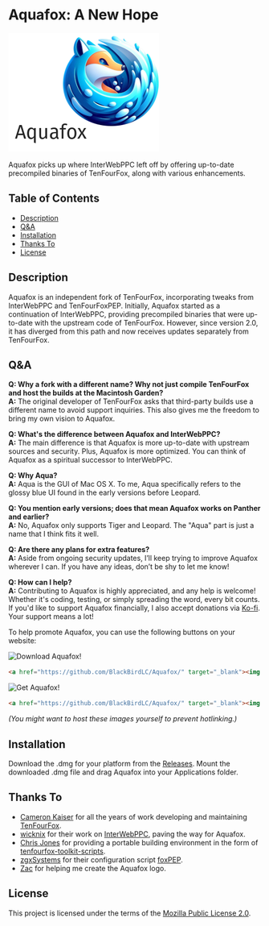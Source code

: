 # Aquafox: A New Hope

![image](browser/branding/unofficial/content/about.png)

Aquafox picks up where InterWebPPC left off by offering up-to-date precompiled binaries of TenFourFox, along with various enhancements.

## Table of Contents
- [Description](#description)
- [Q&A](#qa)
- [Installation](#installation)
- [Thanks To](#thanks-to)
- [License](#license)

## Description
Aquafox is an independent fork of TenFourFox, incorporating tweaks from InterWebPPC and TenFourFoxPEP. Initially, Aquafox started as a continuation of InterWebPPC, providing precompiled binaries that were up-to-date with the upstream code of TenFourFox. However, since version 2.0, it has diverged from this path and now receives updates separately from TenFourFox.

## Q&A
**Q: Why a fork with a different name? Why not just compile TenFourFox and host the builds at the Macintosh Garden?**  
**A:** The original developer of TenFourFox asks that third-party builds use a different name to avoid support inquiries. This also gives me the freedom to bring my own vision to Aquafox.

**Q: What's the difference between Aquafox and InterWebPPC?**  
**A:** The main difference is that Aquafox is more up-to-date with upstream sources and security. Plus, Aquafox is more optimized. You can think of Aquafox as a spiritual successor to InterWebPPC.

**Q: Why Aqua?**  
**A:** Aqua is the GUI of Mac OS X. To me, Aqua specifically refers to the glossy blue UI found in the early versions before Leopard.

**Q: You mention early versions; does that mean Aquafox works on Panther and earlier?**  
**A:** No, Aquafox only supports Tiger and Leopard. The "Aqua" part is just a name that I think fits it well.

**Q: Are there any plans for extra features?**  
**A:** Aside from ongoing security updates, I’ll keep trying to improve Aquafox wherever I can. If you have any ideas, don’t be shy to let me know!

**Q: How can I help?**  
**A:** Contributing to Aquafox is highly appreciated, and any help is welcome! Whether it's coding, testing, or simply spreading the word, every bit counts. If you'd like to support Aquafox financially, I also accept donations via [Ko-fi](https://ko-fi.com/thewireless). Your support means a lot!

To help promote Aquafox, you can use the following buttons on your website:

![Download Aquafox!](https://thewireless.neocities.org/images/buttons/download_aquafox_88x31.gif)  
```html
<a href="https://github.com/BlackBirdLC/Aquafox/" target="_blank"><img src="https://thewireless.neocities.org/images/buttons/download_aquafox_88x31.gif" alt="Download Aquafox!" title="Mozilla for Mac OS X Tiger and Leopard."></a>
```

![Get Aquafox!](https://thewireless.neocities.org/images/buttons/get_aquafox_88x31.gif)  
```html
<a href="https://github.com/BlackBirdLC/Aquafox/" target="_blank"><img src="https://thewireless.neocities.org/images/buttons/get_aquafox_88x31.gif" alt="Get Aquafox!" title="Mozilla for Mac OS X Tiger and Leopard."></a>
```
*(You might want to host these images yourself to prevent hotlinking.)*

## Installation
Download the .dmg for your platform from the [Releases](https://github.com/BlackBirdLC/AquaFox/releases/latest). Mount the downloaded .dmg file and drag Aquafox into your Applications folder.

## Thanks To
- [Cameron Kaiser](https://github.com/classilla) for all the years of work developing and maintaining [TenFourFox](https://github.com/classilla/tenfourfox).
- [wicknix](https://github.com/wicknix) for their work on [InterWebPPC](https://github.com/wicknix/InterWebPPC), paving the way for Aquafox.
- [Chris Jones](https://github.com/llamallama) for providing a portable building environment in the form of [tenfourfox-toolkit-scripts](https://github.com/llamallama/tenfourfox-toolkit-scripts).
- [zgxSystems](https://github.com/zgxSystems) for their configuration script [foxPEP](https://github.com/zgxSystems/foxPEP).
- [Zac](https://github.com/trash-guy) for helping me create the Aquafox logo.

## License
This project is licensed under the terms of the [Mozilla Public License 2.0](https://www.mozilla.org/MPL/2.0/).
